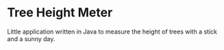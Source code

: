 Tree Height Meter
=================

Little application written in Java to measure the height of trees with a stick and a sunny day.

